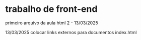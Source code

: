# trabalho de front-end
primeiro arquivo da aula html 2 - 13/03/2025

13/03/2025 colocar links externos para documentos index.html